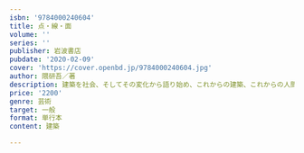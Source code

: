 ```yaml
---
isbn: '9784000240604'
title: 点・線・面
volume: ''
series: ''
publisher: 岩波書店
pubdate: '2020-02-09'
cover: 'https://cover.openbd.jp/9784000240604.jpg'
author: 隈研吾／著
description: 建築を社会、そしてその変化から語り始め、これからの建築、これからの人間を考える。
price: '2200'
genre: 芸術
target: 一般
format: 単行本
content: 建築

---
```

